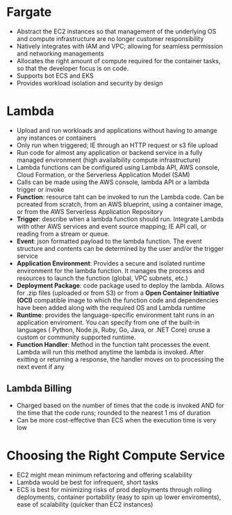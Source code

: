 # Fargate
* Abstract the EC2 instances so that management of the underlying OS and compute infrastructure are no longer customer responsibility
* Natively integrates with IAM and VPC; allowing for seamless permission and networking managements
* Allocates the right amount of compute required for the container tasks, so that the developer focus is on code.
* Supports bot ECS and EKS
* Provides workload isolation and security by design
  
# Lambda
* Upload and run workloads and applications without having to amange any instances or containers
* Only run when triggered; IE through an HTTP request or s3 file upload
* Run code for almost any application or backend service in a fully managed environment (high availalbility compute infrastructure)
* Lambda functions can be configured using Lambda API, AWS console, Cloud Formation, or the Serverless Application Model (SAM)
* Calls can be made using the AWS console, lambda API or a lambda trigger or invoke
* **Function**: resource taht can be invoked to run the Lambda code. Can be pcreated from scratch, from an AWS blueprint, using a container image, or from the AWS Serverless Application Repository
* **Trigger**: describe when a lambda function should run. Integrate Lambda with other AWS services and event source mapping; IE API call, or reading from a stream or queue.
* **Event**: json formatted payload to the lambda function. The event structure and contents can be determined by the user and/or the trigger service
* **Application Environment**: Provides a secure and isolated runtime environment for the lambda function. It manages the process and resources to launch the function (global, VPC subnets, etc.)
* **Deployment Package**: code package used to deploy the lambda. Allows for .zip files (uploaded or from S3) or from a **Open Container Initiative (OCI)** compatible image to which the function code and dependencies have been added along with the required OS and Lambda runtime
* **Runtime**: provides the language-specific environment taht runs in an application enviroment. You can specify from one of the built-in languages ( Python, Node.js, Ruby, Go, Java, or .NET Core) oruse a custom or community supported runtime.
* **Function Handler**: Method in the function taht processes the event. Lambda will run this method anytime the lambda is invoked. After exitting or returning a response, the handler moves on to processing the next event if any

## Lambda Billing
* Charged based on the number of times that the code is invoked AND for the time that the code runs; rounded to the nearest 1 ms of duration
* Can be more cost-effective than ECS when the execution time is very low

# Choosing the Right Compute Service
* EC2 might mean minimum refactoring and offering scalability
* Lambda would be best for infrequent, short tasks
* ECS is best for minimizing risks of prod deployments through rolling deployments, container portability (easy to spin up lower enviroments), ease of scalability (quicker than EC2 instances) 
